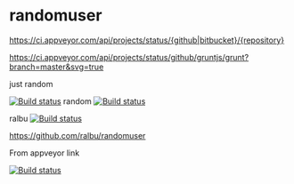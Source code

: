 randomuser
==========
https://ci.appveyor.com/api/projects/status/{github|bitbucket}/{repository}

https://ci.appveyor.com/api/projects/status/github/gruntjs/grunt?branch=master&svg=true

just random


[![Build status](https://ci.appveyor.com/api/projects/status/3mmmskfrqt74aijh/branch/v2?svg=true)](https://ci.appveyor.com/project/SpecFlow/specflow/branch/v2)
random
[![Build status](https://ci.appveyor.com/api/projects/status/github/randomuser)](https://ci.appveyor.com/api/projects/status/github/randomuser)


ralbu
[![Build status](https://ci.appveyor.com/api/projects/status/github/ralbu/randomuser)](https://ci.appveyor.com/api/projects/status/github/ralbu/randomuser)


https://github.com/ralbu/randomuser

From appveyor link


[![Build status](https://ci.appveyor.com/api/projects/status/7j7n2g3rq61ycwc9?svg=true)](https://ci.appveyor.com/project/RuslanAlbu/randomuser)
